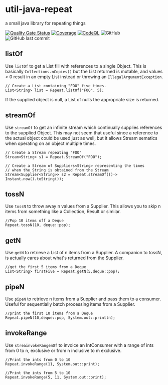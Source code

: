 # util-java-repeat
a small java library for repeating things


[![Quality Gate Status](https://sonarcloud.io/api/project_badges/measure?project=wyldbill_util-java-repeat&metric=alert_status)](https://sonarcloud.io/dashboard?id=wyldbill_util-java-repeat)
[![Coverage](https://sonarcloud.io/api/project_badges/measure?project=wyldbill_util-java-repeat&metric=coverage)](https://sonarcloud.io/dashboard?id=wyldbill_util-java-repeat)
[![CodeQL](https://github.com/wyldbill/util-java-repeat/actions/workflows/codeql-analysis.yml/badge.svg)](https://github.com/wyldbill/util-java-repeat/actions/workflows/codeql-analysis.yml)
![GitHub](https://img.shields.io/github/license/wyldbill/util-java-repeat)
![GitHub last commit](https://img.shields.io/github/last-commit/wyldbill/util-java-repeat)

## listOf
Use `listOf` to get a List fill with references to a single Object. This is
basically `Collections.nCopies()` but the List returned is mutable, and values < 0 
result in an empty List instead or throwing an `IllegalArgumentException`.


    // Create a List containing "FOO" five times.
    List<String> list = Repeat.listOf("FOO", 5);

If the supplied object is null, a List of nulls the appropriate size
is returned.

## streamOf
Use `streamOf` to get an infinite stream which continually supplies references to the 
supplied Object. This may not seem that useful since a reference to the actual
object could be used just as well, but it allows Stream sematics when operating
on an object multiple times.

    // Create a Stream repeating "FOO"
    Stream<String> s1 = Repeat.StreamOf("FOO");

    // Create a Stream of Suppliers<String> representing the times 
    // when the String is obtained from the Stream
    Stream<Supplier<String>> s2 = Repeat.streamOf(()-> Instant.now().toString()); 

## tossN
Use `tossN` to throw away n values from a Supplier. This allows you to skip n 
items from something like a Collection, Result or similar.
    
    //Pop 10 items off a Deque
    Repeat.tossN(10, deque::pop);

## getN
Use `getN` to retrieve a List of n items from a Supplier. A companion to tossN,
is actually cares about what's returned from the Supplier.
    
    //get the first 5 items from a Deque
    List<String> firstFive = Repeat.getN(5,deque::pop);

## pipeN
Use `pipeN` to retrieve n items from a Supplier and pass them to a consumer. 
Useful for sequentially batch processing items from a Supplier.
    
    //print the first 10 items from a Deque
    Repeat.pipeN(10,deque::pop, System.out::println);

## invokeRange
Use `streainvokeRangemOf` to invoice an IntConsumer with a range of ints
from 0 to n, exclusive or from n inclusive to m exclusive.

    //Print the ints from 0 to 10
    Repeat.invokeRange(11, System.out::print);

    //Print the ints from 5 to 10
    Repeat.invokeRange(5, 11, System.out::print);


